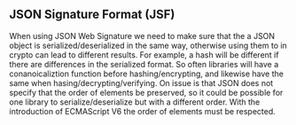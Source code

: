 ## JSON Signature Format (JSF)
When using JSON Web Signature we need to make sure that the a JSON object is
serialized/deserialized in the same way, otherwise using them to in crypto
can lead to different results. For example, a hash will be different if there
are differences in the serialized format. So often libraries will have a
conanoicaliztion function before hashing/encrypting, and likewise have the same
when hasing/decrypting/verifying. On issue is that JSON does not specify that
the order of elements be preserved, so it could be possible for one library to
serialize/deserialize but with a different order.  With the introduction of
ECMAScript V6 the order of elements must be respected.
